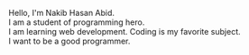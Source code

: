 Hello, I'm Nakib Hasan Abid. <br> I am a student of programming hero. <br> I am learning web development. Coding is my favorite subject. <br> I want to be a good programmer.